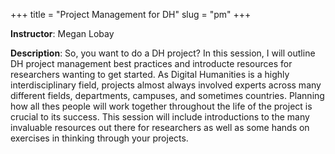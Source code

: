 +++
title = "Project Management for DH"
slug = "pm"
+++

**Instructor**: Megan Lobay

**Description**: So, you want to do a DH project? In this session, I will outline DH project management best practices
  and introducte resources for researchers wanting to get started.  As Digital Humanities is a highly interdisciplinary
  field, projects almost always involved experts across many different fields, departments, campuses, and sometimes
  countries. Planning how all thes people will work together throughout the life of the project is crucial to its
  success. This session will include introductions to the many invaluable resources out there for researchers as well as
  some hands on exercises in thinking through your projects.
